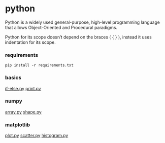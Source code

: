 # python
Python is a widely used general-purpose, high-level programming language
that allows Object-Oriented and Procedural paradigms.


Python for its scope doesn’t depend on the braces ( { } ), instead it uses indentation for its scope.


### requirements
`pip install -r requirements.txt`


### basics
[if-else.py](https://github.com/flkt-crnpio/python-basics/blob/master/if-else.py)
[print.py](https://github.com/flkt-crnpio/python-basics/blob/master/print.py)


### numpy
[array.py](https://github.com/flkt-crnpio/python-basics/blob/master/array.py)
[shape.py](https://github.com/flkt-crnpio/python-basics/blob/master/shape.py)


### matplotlib
[plot.py](https://github.com/flkt-crnpio/python-basics/blob/master/plot.py)
[scatter.py](https://github.com/flkt-crnpio/python-basics/blob/master/scatter.py)
[histogram.py](https://github.com/flkt-crnpio/python-basics/blob/master/histogram.py)
